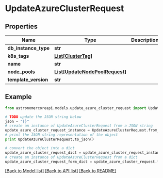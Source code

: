 # UpdateAzureClusterRequest


## Properties
Name | Type | Description | Notes
------------ | ------------- | ------------- | -------------
**db_instance_type** | **str** |  | 
**k8s_tags** | [**List[ClusterTag]**](ClusterTag.md) |  | 
**name** | **str** |  | 
**node_pools** | [**List[UpdateNodePoolRequest]**](UpdateNodePoolRequest.md) |  | 
**template_version** | **str** |  | 

## Example

```python
from astronomercoreapi.models.update_azure_cluster_request import UpdateAzureClusterRequest

# TODO update the JSON string below
json = "{}"
# create an instance of UpdateAzureClusterRequest from a JSON string
update_azure_cluster_request_instance = UpdateAzureClusterRequest.from_json(json)
# print the JSON string representation of the object
print UpdateAzureClusterRequest.to_json()

# convert the object into a dict
update_azure_cluster_request_dict = update_azure_cluster_request_instance.to_dict()
# create an instance of UpdateAzureClusterRequest from a dict
update_azure_cluster_request_form_dict = update_azure_cluster_request.from_dict(update_azure_cluster_request_dict)
```
[[Back to Model list]](../README.md#documentation-for-models) [[Back to API list]](../README.md#documentation-for-api-endpoints) [[Back to README]](../README.md)


